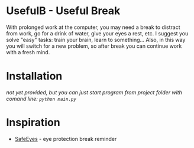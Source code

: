 # UsefulB - Useful Break
With prolonged work at the computer, you may need a break to distract from work, go for a drink of water, give your eyes a rest, etc. I suggest you solve "easy" tasks: train your brain, learn to something... Also, in this way you will switch for a new problem, so after break you can continue work with a fresh mind.

# Installation
*not yet provided, but you can just start program from project folder with comand line: `python main.py`*

# Inspiration
* [SafeEyes] - eye protection break reminder


[SafeEyes]: https://github.com/slgobinath/SafeEyes
